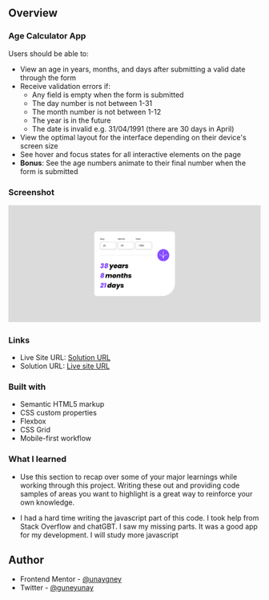 
## Overview

### Age Calculator App

Users should be able to:

- View an age in years, months, and days after submitting a valid date through the form
- Receive validation errors if:
  - Any field is empty when the form is submitted
  - The day number is not between 1-31
  - The month number is not between 1-12
  - The year is in the future
  - The date is invalid e.g. 31/04/1991 (there are 30 days in April)
- View the optimal layout for the interface depending on their device's screen size
- See hover and focus states for all interactive elements on the page
- **Bonus**: See the age numbers animate to their final number when the form is submitted

### Screenshot

![Desktok Mobile](./screenshots/desktop.png)



### Links

+ Live Site URL: [Solution URL](https://unaygney.github.io/ageCalculatorApp/)
+ Solution URL:  [Live site URL](https://www.frontendmentor.io/solutions/age-calculator-app-tzfiaTM0d1)




### Built with

- Semantic HTML5 markup
- CSS custom properties
- Flexbox
- CSS Grid
- Mobile-first workflow


### What I learned

- Use this section to recap over some of your major learnings while working through this project. Writing these out and providing code samples of areas you want to highlight is a great way to reinforce your own knowledge.

- I had a hard time writing the javascript part of this code. I took help from Stack Overflow and chatGBT. I saw my missing parts. It was a good app for my development. I will study more javascript




## Author


- Frontend Mentor - [@unaygney](https://www.frontendmentor.io/profile/unaygney)
- Twitter - [@guneyunay](https://www.twitter.com/guneyunay)



